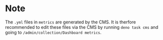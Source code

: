 # Note

The `.yml` files in `metrics` are generated by the CMS. It is therfore recommended to edit these files via the CMS by running `deno task cms` and going to `/admin/collection/Dashboard metrics`.
